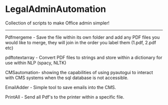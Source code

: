 # LegalAdminAutomation
Collection of scripts to make Office admin simpler!

_______________________________________________________

Pdfmergeme - Save the file within its own folder and add any PDF files you would like to merge, they will join in the order you label them (1.pdf, 2.pdf etc)

pdftotextarray - Convert PDF files to strings and store within a dictionary for use within NLP (spacy, NLTK)

CMSautomation- showing the capabilities of using pyautogui to interact with CMS systems when the sql database is not accessible.

EmailAdder - Simple tool to save emails into the CMS.

PrintAll - Send all Pdf's to the printer within a specific file.
